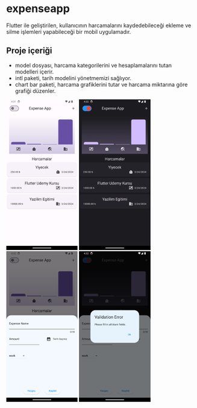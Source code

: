 # expenseapp

Flutter ile geliştirilen, kullanıcının harcamalarını kaydedebileceği ekleme ve silme işlemleri yapabileceği bir mobil uygulamadır.

## Proje içeriği
- model dosyası, harcama kategorilerini ve hesaplamalarını tutan modelleri içerir.
- intl paketi, tarih modelini yönetmemizi sağlıyor.
- chart bar paketi, harcama grafiklerini tutar ve harcama miktarına göre grafiği düzenler.

<img src="assets/11.png" height="400">
<img src="assets/12.png" height="400">
<img src="assets/13.png" height="400">
<img src="assets/14.png" height="400">
